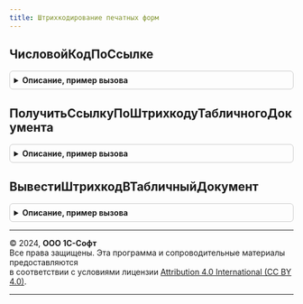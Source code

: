 ```yaml
---
title: Штрихкодирование печатных форм
---
```



## ЧисловойКодПоСсылке
<details style="margin: 1em 0; padding: 0.5em; border: 1px solid #ccc; border-radius: 6px;">

<summary style="font-weight: bold; cursor: pointer;">Описание, пример вызова</summary>

```bsl

// Возвращает числовой код для печати штрихкода
//
//	Параметры:
//		Ссылка - ЛюбаяСсылка - ссылка на объект, по которому нужно получить код
//	Возвращаемое значение:
//		Строка - строка из чисел, соответствующая переданной ссылке.
//
Функция ЧисловойКодПоСсылке(Ссылка) Экспорт
```

Пример вызова
```bsl
Результат = ШтрихкодированиеПечатныхФорм.ЧисловойКодПоСсылке(Ссылка) 
```
</details>

## ПолучитьСсылкуПоШтрихкодуТабличногоДокумента
<details style="margin: 1em 0; padding: 0.5em; border: 1px solid #ccc; border-radius: 6px;">

<summary style="font-weight: bold; cursor: pointer;">Описание, пример вызова</summary>

```bsl

// Функция - Получить ссылку по штрихкоду табличного документа
//
// Параметры:
//  Штрихкод - Строка - Штрихкод
//  Менеджеры - Массив из СправочникСсылка, ДокументСсылка, ЗадачаСсылка - Менеджеры документов.
//
// Возвращаемое значение:
//  Массив - Ссылки на документы
//
Функция ПолучитьСсылкуПоШтрихкодуТабличногоДокумента(Штрихкод, Менеджеры = Неопределено) Экспорт
```

Пример вызова
```bsl
Результат = ШтрихкодированиеПечатныхФорм.ПолучитьСсылкуПоШтрихкодуТабличногоДокумента(Штрихкод, Менеджеры);
```
</details>

## ВывестиШтрихкодВТабличныйДокумент
<details style="margin: 1em 0; padding: 0.5em; border: 1px solid #ccc; border-radius: 6px;">

<summary style="font-weight: bold; cursor: pointer;">Описание, пример вызова</summary>

```bsl

// Вывести штрихкод в табличный документ
//
// Параметры:
//  ТабличныйДокумент - ТабличныйДокумент - Табличный документ
//  Макет - ТабличныйДокумент
//  ОбластьМакета - ОбластьЯчеекТабличногоДокумента - Область
//  Ссылка - ЛюбаяСсылка - Ссылка на документ из которого будет вычислен штрихкод.
//
Процедура ВывестиШтрихкодВТабличныйДокумент(ТабличныйДокумент, Макет, Знач ОбластьМакета, Ссылка) Экспорт
```

Пример вызова
```bsl
ШтрихкодированиеПечатныхФорм.ВывестиШтрихкодВТабличныйДокумент(ТабличныйДокумент, Макет, ОбластьМакета, Ссылка) 
```
</details>

---

© 2024, **ООО 1С-Софт**  
Все права защищены. Эта программа и сопроводительные материалы предоставляются  
в соответствии с условиями лицензии [Attribution 4.0 International (CC BY 4.0)](https://creativecommons.org/licenses/by/4.0/legalcode).

---
